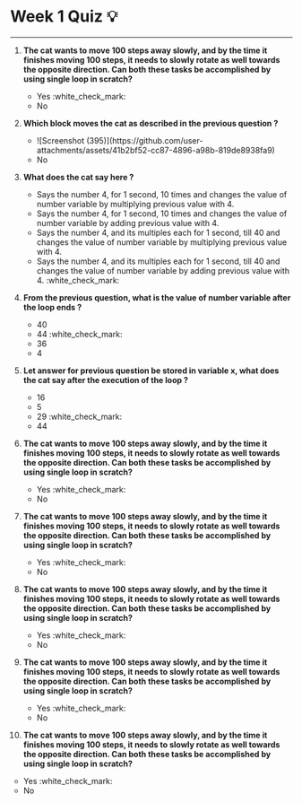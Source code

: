 # Week 1 Quiz :bulb:
***

1. **The cat wants to move 100 steps away slowly, and by the time it finishes moving 100 steps, it needs to slowly rotate as well towards the opposite direction. Can both these tasks be accomplished by using single loop in scratch?**
   <ul>
      <li style="list-style-type: circle;">Yes :white_check_mark:</li>
      <li style="list-style-type: circle;">No</li>
   </ul>

2. **Which block moves the cat as described in the previous question ?**
   <ul>
      <li style="list-style-type: circle;">![Screenshot (395)](https://github.com/user-attachments/assets/41b2bf52-cc87-4896-a98b-819de8938fa9)</li>

      <li style="list-style-type: circle;">No</li>
   </ul>

3. **What does the cat say here ?**
   <ul>
      
 
 
 
      <li style="list-style-type: circle;">Says the number 4, for 1 second, 10 times and changes the value of number variable by multiplying previous value with 4. </li>
      <li style="list-style-type: circle;">Says the number 4, for 1 second, 10 times and changes the value of number variable by adding previous value with 4.</li>
      <li style="list-style-type: circle;">Says the number 4, and its multiples each for 1 second, till 40 and changes the value of number variable by multiplying previous value with 4.</li>
      <li style="list-style-type: circle;">Says the number 4, and its multiples each for 1 second, till 40 and changes the value of number variable by adding previous value with 4. :white_check_mark:</li>
      
   </ul>

4. **From the previous question, what is the value of number variable after the loop ends ?**
   <ul>
      <li style="list-style-type: circle;">40 </li>
      <li style="list-style-type: circle;">44 :white_check_mark:</li>
      <li style="list-style-type: circle;">36</li>
      <li style="list-style-type: circle;">4 </li>
   </ul>

5. **Let answer for previous question be stored in variable x, what does the cat say after the execution of the loop ?**
   <ul>
      <li style="list-style-type: circle;">16 </li>
      <li style="list-style-type: circle;">5 </li>
      <li style="list-style-type: circle;">29 :white_check_mark:</li>
      <li style="list-style-type: circle;">44 </li>
   </ul>

6. **The cat wants to move 100 steps away slowly, and by the time it finishes moving 100 steps, it needs to slowly rotate as well towards the opposite direction. Can both these tasks be accomplished by using single loop in scratch?**
   <ul>
      <li style="list-style-type: circle;">Yes :white_check_mark:</li>
      <li style="list-style-type: circle;">No</li>
   </ul>

7. **The cat wants to move 100 steps away slowly, and by the time it finishes moving 100 steps, it needs to slowly rotate as well towards the opposite direction. Can both these tasks be accomplished by using single loop in scratch?**
   <ul>
      <li style="list-style-type: circle;">Yes :white_check_mark:</li>
      <li style="list-style-type: circle;">No</li>
   </ul>

8. **The cat wants to move 100 steps away slowly, and by the time it finishes moving 100 steps, it needs to slowly rotate as well towards the opposite direction. Can both these tasks be accomplished by using single loop in scratch?**
   <ul>
      <li style="list-style-type: circle;">Yes :white_check_mark:</li>
      <li style="list-style-type: circle;">No</li>
   </ul>

9. **The cat wants to move 100 steps away slowly, and by the time it finishes moving 100 steps, it needs to slowly rotate as well towards the opposite direction. Can both these tasks be accomplished by using single loop in scratch?**
   <ul>
      <li style="list-style-type: circle;">Yes :white_check_mark:</li>
      <li style="list-style-type: circle;">No</li>
   </ul>

10. **The cat wants to move 100 steps away slowly, and by the time it finishes moving 100 steps, it needs to slowly rotate as well towards the opposite direction. Can both these tasks be accomplished by using single loop in scratch?**
   <ul>
      <li style="list-style-type: circle;">Yes :white_check_mark:</li>
      <li style="list-style-type: circle;">No</li>
   </ul>
